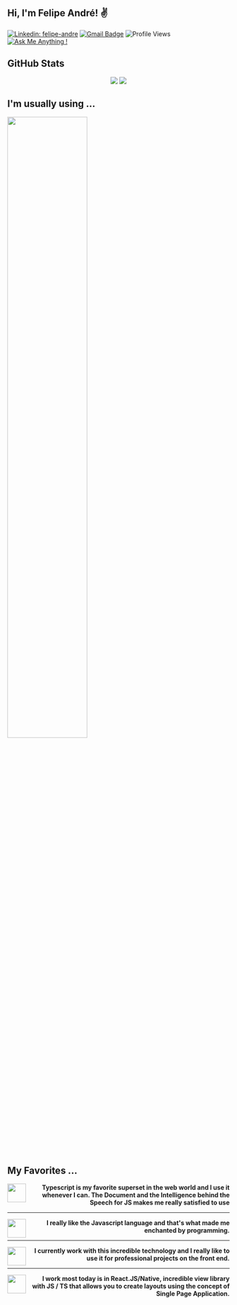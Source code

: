 <h2>Hi, I'm Felipe André! &#9996</h2>

[![Linkedin: felipe-andre](https://img.shields.io/badge/-Linkedin-blue?style=flat&logo=Linkedin&logoColor=white&link=https://www.linkedin.com/in/devfandre/)](https://www.linkedin.com/in/devfandre/)
[![Gmail Badge](https://img.shields.io/badge/-profissionalf.andre@gmail.com-c14438?style=flat-square&logo=Gmail&logoColor=white&link=mailto:profissionalf.andre@gmail.com)](mailto:profissionalf.andre@gmail.com)
![Profile Views](http://img.shields.io/badge/Profile%20Views-196-blue)
[![Ask Me Anything !](https://img.shields.io/badge/Ask%20me-anything-1abc9c.svg)](https://gitHub.com/flubyGit)

## GitHub Stats

<p align = "center">
  <img src = "https://github-readme-stats.vercel.app/api?username=flubyGit&show_icons=true&theme=midnight-purple&line_height=27">
  <img src = "https://github-readme-stats.vercel.app/api/top-langs/?username=flubyGit&theme=midnight-purple">
</p>


## I'm usually using ...

<!--START_SECTION:waka-->
<a href="https://wakatime.com">
 <img width="60%" src="https://wakatime.com/share/@3a2daa8f-75cf-4b43-8c25-6746957ff8a9/2c555a59-fb42-4375-b1ec-79117931e167.png" />
</a>

<!--END_SECTION:waka-->

## My Favorites ...
<p>
 
<img align='left' src="https://cdn.icon-icons.com/icons2/2415/PNG/48/typescript_plain_logo_icon_146316.png" width="42px"> <strong><p style="text-align:right">&nbsp;Typescript is my favorite superset in the web world and I use it whenever I can. The Document and the Intelligence behind the Speech for JS makes me really satisfied to use</p></strong>
<hr>
<img align='left' src="https://icon-icons.com/icons2/2108/PNG/48/javascript_icon_130900.png" width="42px"> <strong><p style="text-align:right">&nbsp;I really like the Javascript language and that's what made me enchanted by programming.</p></strong>
  
</p>
<hr>
<img align='left' src="https://img2.gratispng.com/20180503/pgq/kisspng-angularjs-data-binding-web-application-angular-5aeada2dc26d59.2056113015253407177964.jpg" width="42px"><strong><p style="text-align:right">&nbspI currently work with this incredible technology and I really like to use it for professional projects on the front end.</p></strong>

<hr>
<img align='left' src="https://icon-icons.com/icons2/2108/PNG/72/react_icon_130845.png" width="42px"><strong><p style="text-align:right">&nbsp;I work most today is in React.JS/Native, incredible view library with JS / TS that allows you to create layouts using the concept of Single Page Application.</p></strong>
 

<!--
**flubyGit/flubyGit** is a ✨ _special_ ✨ repository because its `README.md` (this file) appears on your GitHub profile.

Here are some ideas to get you started:

- 🔭 I’m currently working on ...
- 🌱 I’m currently learning ...
- 👯 I’m looking to collaborate on ...
- 🤔 I’m looking for help with ...
- 💬 Ask me about ...
- 📫 How to reach me: ...
- 😄 Pronouns: ...
- ⚡ Fun fact: ...
-->
